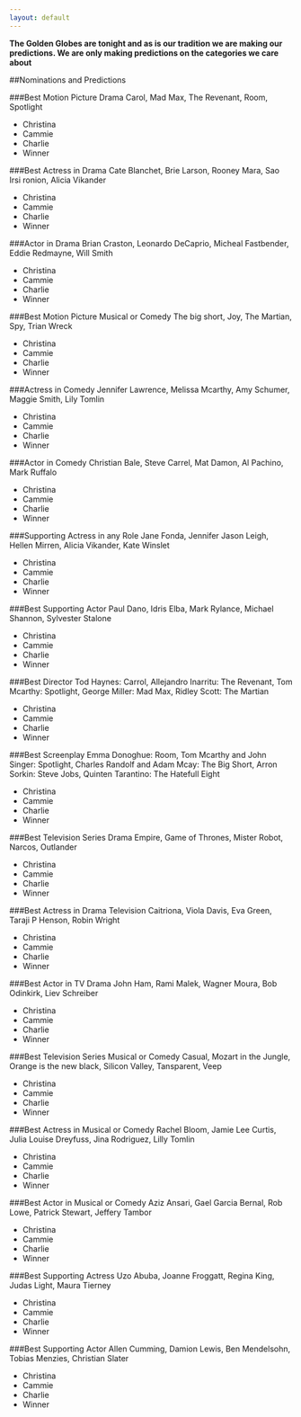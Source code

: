 ```yaml
---
layout: default
---
```


**The Golden Globes are tonight and as is our tradition we are making our predictions. We are only making predictions on the categories we care about**

##Nominations and Predictions

###Best Motion Picture Drama
Carol, Mad Max, The Revenant, Room, Spotlight

* Christina
* Cammie
* Charlie
* Winner

###Best Actress in Drama
Cate Blanchet, Brie Larson, Rooney Mara, Sao Irsi ronion, Alicia Vikander

* Christina
* Cammie
* Charlie
* Winner

###Actor in Drama
Brian Craston, Leonardo DeCaprio, Micheal Fastbender, Eddie Redmayne, Will Smith

* Christina
* Cammie
* Charlie
* Winner

###Best Motion Picture Musical or Comedy
The big short, Joy, The Martian, Spy, Trian Wreck

* Christina
* Cammie
* Charlie
* Winner

###Actress in Comedy
Jennifer Lawrence, Melissa Mcarthy, Amy Schumer, Maggie Smith, Lily Tomlin

* Christina
* Cammie
* Charlie
* Winner

###Actor in Comedy
Christian Bale, Steve Carrel, Mat Damon, Al Pachino, Mark Ruffalo

* Christina
* Cammie
* Charlie
* Winner

###Supporting Actress in any Role
Jane Fonda, Jennifer Jason Leigh, Hellen Mirren, Alicia Vikander, Kate Winslet

* Christina
* Cammie
* Charlie
* Winner

###Best Supporting Actor
Paul Dano, Idris Elba, Mark Rylance, Michael Shannon, Sylvester Stalone

* Christina
* Cammie
* Charlie
* Winner

###Best Director
Tod Haynes: Carrol, Allejandro Inarritu: The Revenant, Tom Mcarthy: Spotlight, George Miller: Mad Max, Ridley Scott: The Martian

* Christina
* Cammie
* Charlie
* Winner

###Best Screenplay
Emma Donoghue: Room, Tom Mcarthy and John Singer: Spotlight, Charles Randolf and Adam Mcay: The Big Short, Arron Sorkin: Steve Jobs, Quinten Tarantino: The Hatefull Eight

* Christina
* Cammie
* Charlie
* Winner

###Best Television Series Drama
Empire, Game of Thrones, Mister Robot, Narcos, Outlander

* Christina
* Cammie
* Charlie
* Winner

###Best Actress in Drama Television
Caitriona, Viola Davis, Eva Green, Taraji P Henson, Robin Wright

* Christina
* Cammie
* Charlie
* Winner

###Best Actor in TV Drama
John Ham, Rami Malek, Wagner Moura, Bob Odinkirk, Liev Schreiber

* Christina
* Cammie
* Charlie
* Winner

###Best Television Series Musical or Comedy
Casual, Mozart in the Jungle, Orange is the new black, Silicon Valley, Tansparent, Veep

* Christina
* Cammie
* Charlie
* Winner

###Best Actress in Musical or Comedy
Rachel Bloom, Jamie Lee Curtis, Julia Louise Dreyfuss, Jina Rodriguez, Lilly Tomlin

* Christina
* Cammie
* Charlie
* Winner

###Best Actor in Musical or Comedy
Aziz Ansari, Gael Garcia Bernal, Rob Lowe, Patrick Stewart, Jeffery Tambor

* Christina
* Cammie
* Charlie
* Winner

###Best Supporting Actress
Uzo Abuba, Joanne Froggatt, Regina King, Judas Light, Maura Tierney

* Christina
* Cammie
* Charlie
* Winner

###Best Supporting Actor
Allen Cumming, Damion Lewis, Ben Mendelsohn, Tobias Menzies, Christian Slater

* Christina
* Cammie
* Charlie
* Winner

















